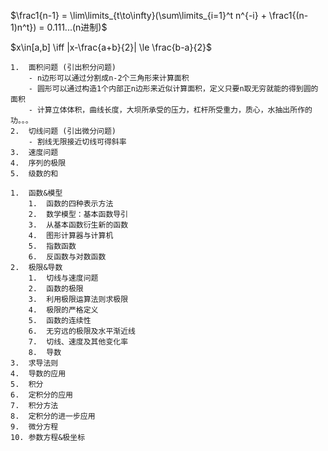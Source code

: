 $\frac1{n-1} = \lim\limits_{t\to\infty}(\sum\limits_{i=1}^t n^{-i} + \frac1{(n-1)n^t}) = 0.111...(n进制)$

$x\in[a,b] \iff |x-\frac{a+b}{2}| \le \frac{b-a}{2}$


```
1.	面积问题 (引出积分问题)
	- n边形可以通过分割成n-2个三角形来计算面积
	- 圆形可以通过构造1个内部正n边形来近似计算面积，定义只要n取无穷就能的得到圆的面积
	- 计算立体体积，曲线长度，大坝所承受的压力，杠杆所受重力，质心，水抽出所作的功。。。
2.	切线问题 (引出微分问题)
	- 割线无限接近切线可得斜率
3.	速度问题
4.	序列的极限
5.	级数的和
```


```title=""
1.	函数&模型
	1.	函数的四种表示方法
	2.	数学模型：基本函数导引
	3.	从基本函数衍生新的函数
	4.	图形计算器与计算机
	5.	指数函数
	6.	反函数与对数函数
2.	极限&导数
	1.	切线与速度问题
	2.	函数的极限
	3.	利用极限运算法则求极限
	4.	极限的严格定义
	5.	函数的连续性
	6.	无穷远的极限及水平渐近线
	7.	切线、速度及其他变化率
	8.	导数
3.	求导法则
4.	导数的应用
5.	积分
6.	定积分的应用
7.	积分方法
8.	定积分的进一步应用
9.	微分方程
10.	参数方程&极坐标
```

